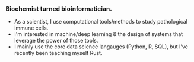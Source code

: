 ### Biochemist turned bioinformatician.
- As a scientist, I use computational tools/methods to study pathological immune cells.
- I'm interested in machine/deep learning & the design of systems that leverage the power of those tools.
- I mainly use the core data science langauges (Python, R, SQL), but I've recently been teaching myself Rust.

<!--
**chrish935/chrish935** is a ✨ _special_ ✨ repository because its `README.md` (this file) appears on your GitHub profile.

Here are some ideas to get you started:

- 🔭 I’m currently working on ...
- 🌱 I’m currently learning ...
- 👯 I’m looking to collaborate on ...
- 🤔 I’m looking for help with ...
- 💬 Ask me about ...
- 📫 How to reach me: ...
- 😄 Pronouns: ...
- ⚡ Fun fact: ...
-->
